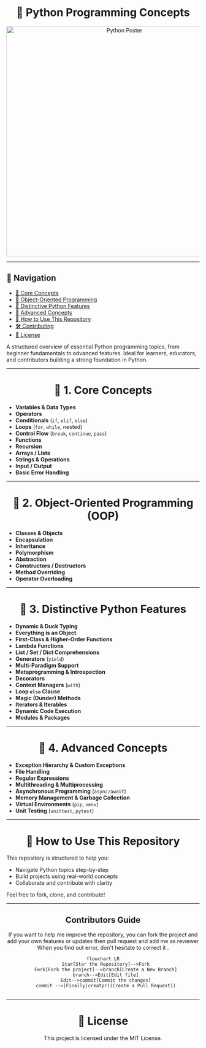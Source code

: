 <div align="center">

# **🐍 Python Programming Concepts**

</div>

<p align="center">
  <img src="https://miro.medium.com/v2/resize:fit:1000/1*zS0WlfaYG_sSHA4A06PXgQ.jpeg" alt="Python Poster" width="600"/>
</p>

---

<!-- Navigation Division -->
## 📑 Navigation

- [📘 Core Concepts](#core-concepts)
- [🧱 Object-Oriented Programming](#object-oriented-programming-oop)
- [🐍 Distinctive Python Features](#distinctive-python-features)
- [🚀 Advanced Concepts](#advanced-concepts)
- [📌 How to Use This Repository](#how-to-use-this-repository)
- [🛠️ Contributing](#contributing)
- [📄 License](#license)

A structured overview of essential Python programming topics, from beginner fundamentals to advanced features. Ideal for learners, educators, and contributors building a strong foundation in Python.

---

<div align="center" id="core-concepts">

# **📘 1. Core Concepts**

</div>

- **Variables & Data Types**
- **Operators**
- **Conditionals** (`if`, `elif`, `else`)
- **Loops** (`for`, `while`, nested)
- **Control Flow** (`break`, `continue`, `pass`)
- **Functions**
- **Recursion**
- **Arrays / Lists**
- **Strings & Operations**
- **Input / Output**
- **Basic Error Handling**

---

<div align="center" id="object-oriented-programming-oop">

# **🧱 2. Object-Oriented Programming (OOP)**

</div>

- **Classes & Objects**
- **Encapsulation**
- **Inheritance**
- **Polymorphism**
- **Abstraction**
- **Constructors / Destructors**
- **Method Overriding**
- **Operator Overloading**

---

<div align="center" id="distinctive-python-features">

# **🐍 3. Distinctive Python Features**

</div>

- **Dynamic & Duck Typing**
- **Everything is an Object**
- **First-Class & Higher-Order Functions**
- **Lambda Functions**
- **List / Set / Dict Comprehensions**
- **Generators** (`yield`)
- **Multi-Paradigm Support**
- **Metaprogramming & Introspection**
- **Decorators**
- **Context Managers** (`with`)
- **Loop `else` Clause**
- **Magic (Dunder) Methods**
- **Iterators & Iterables**
- **Dynamic Code Execution**
- **Modules & Packages**

---

<div align="center" id="advanced-concepts">

# **🚀 4. Advanced Concepts**

</div>

- **Exception Hierarchy & Custom Exceptions**
- **File Handling**
- **Regular Expressions**
- **Multithreading & Multiprocessing**
- **Asynchronous Programming** (`async/await`)
- **Memory Management & Garbage Collection**
- **Virtual Environments** (`pip`, `venv`)
- **Unit Testing** (`unittest`, `pytest`)

---

<div align="center" id="how-to-use-this-repository">

# **📌 How to Use This Repository**

</div>

This repository is structured to help you:
- Navigate Python topics step-by-step
- Build projects using real-world concepts
- Collaborate and contribute with clarity

Feel free to fork, clone, and contribute!

---

<div align="center" id="contributing">

## Contributors Guide

  If you want to help me improve the repository, you can fork the project and add your own features or updates then pull request and add me as reviewer
  When you find out error, don't hesitate to correct it .
  ```mermaid
flowchart LR
    Star[Star the Repository]-->Fork
    Fork[Fork the project]-->branch[Create a New Branch]
    branch-->Edit[Edit file]
    Edit-->commit[Commit the changes]
    commit -->|Finally|creatpr((Create a Pull Request))
    
 ```

---

<div align="center" id="license">

# **📄 License**

</div>

This project is licensed under the MIT License.
